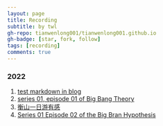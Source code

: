 ```yaml
---
layout: page
title: Recording
subtitle: by twl
gh-repo: tianwenlong001/tianwenlong001.github.io
gh-badge: [star, fork, follow]
tags: [recording]
comments: true
---
```


### 2022
   1. [test markdown in blog](/_posts/2020-02-28-test-markdown.md)
   2. [series 01, episode 01 of Big Bang Theory](/_posts/2022-08-28-pilot-episode-recording.md)
   3. [衡山一日游有感](/_posts/2022-09-07-poems-of-visiting-nanyue-mountain.md)
   4. [Series 01 Episode 02 of the Big Bran Hypothesis](/_posts/2022-09-07-the%20Big%20Bran%20Hypothesis-recording.md)



